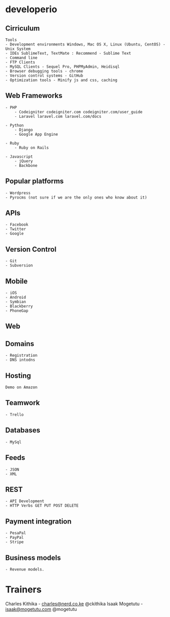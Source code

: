 developerio
===========

## Cirriculum
    Tools
    - Development environments Windows, Mac OS X, Linux (Ubuntu, CentOS) - Unix System
    - IDEs SublimeText, TextMate : Recommend - Sublime Text
    - Command line
    - FTP Clients
    - MySQL Clients - Sequel Pro, PHPMyAdmin, Heidisql
    - Browser debugging tools - chrome
    - Version control systems - GitHub
    - Optimization tools - Minify js and css, caching

## Web Frameworks
    - PHP
        - Codeigniter codeigniter.com codeigniter.com/user_guide
        - Laravel laravel.com laravel.com/docs

    - Python
        - Django
        - Google App Engine

    - Ruby
        - Ruby on Rails

    - Javascript
        - jQuery
        - Backbone

## Popular platforms
    - Wordpress
    - Pyrocms (not sure if we are the only ones who know about it)

## APIs
    - Facebook
    - Twitter
    - Google

## Version Control
    - Git
    - Subversion

## Mobile
    - iOS
    - Android
    - Symbian
    - Blackberry
    - PhoneGap

## Web

## Domains
    - Registration
    - DNS intodns

## Hosting
    Demo on Amazon

## Teamwork
    - Trello

## Databases
    - MySql

## Feeds
    - JSON
    - XML

## REST
    - API Development
    - HTTP Verbs GET PUT POST DELETE

## Payment integration
    - PesaPal
    - PayPal
    - Stripe

## Business models
    - Revenue models.

# Trainers
Charles Kithika - charles@nerd.co.ke @ckithika
Isaak Mogetutu - isaak@mogetutu.com @mogetutu
